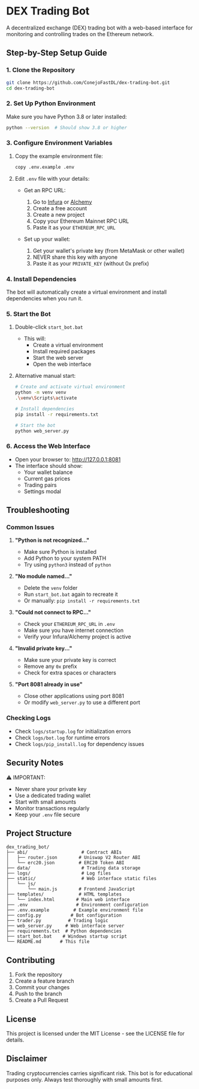 # DEX Trading Bot

A decentralized exchange (DEX) trading bot with a web-based interface for monitoring and controlling trades on the Ethereum network.

## Step-by-Step Setup Guide

### 1. Clone the Repository
```bash
git clone https://github.com/ConejoFastDL/dex-trading-bot.git
cd dex-trading-bot
```

### 2. Set Up Python Environment
Make sure you have Python 3.8 or later installed:
```bash
python --version  # Should show 3.8 or higher
```

### 3. Configure Environment Variables
1. Copy the example environment file:
   ```bash
   copy .env.example .env
   ```

2. Edit `.env` file with your details:
   - Get an RPC URL:
     1. Go to [Infura](https://infura.io/) or [Alchemy](https://www.alchemy.com/)
     2. Create a free account
     3. Create a new project
     4. Copy your Ethereum Mainnet RPC URL
     5. Paste it as your `ETHEREUM_RPC_URL`

   - Set up your wallet:
     1. Get your wallet's private key (from MetaMask or other wallet)
     2. NEVER share this key with anyone
     3. Paste it as your `PRIVATE_KEY` (without 0x prefix)

### 4. Install Dependencies
The bot will automatically create a virtual environment and install dependencies when you run it.

### 5. Start the Bot
1. Double-click `start_bot.bat`
   - This will:
     - Create a virtual environment
     - Install required packages
     - Start the web server
     - Open the web interface

2. Alternative manual start:
   ```bash
   # Create and activate virtual environment
   python -m venv venv
   .\venv\Scripts\activate

   # Install dependencies
   pip install -r requirements.txt

   # Start the bot
   python web_server.py
   ```

### 6. Access the Web Interface
- Open your browser to: http://127.0.0.1:8081
- The interface should show:
  - Your wallet balance
  - Current gas prices
  - Trading pairs
  - Settings modal

## Troubleshooting

### Common Issues

1. **"Python is not recognized..."**
   - Make sure Python is installed
   - Add Python to your system PATH
   - Try using `python3` instead of `python`

2. **"No module named..."**
   - Delete the `venv` folder
   - Run `start_bot.bat` again to recreate it
   - Or manually: `pip install -r requirements.txt`

3. **"Could not connect to RPC..."**
   - Check your `ETHEREUM_RPC_URL` in `.env`
   - Make sure you have internet connection
   - Verify your Infura/Alchemy project is active

4. **"Invalid private key..."**
   - Make sure your private key is correct
   - Remove any `0x` prefix
   - Check for extra spaces or characters

5. **"Port 8081 already in use"**
   - Close other applications using port 8081
   - Or modify `web_server.py` to use a different port

### Checking Logs
- Check `logs/startup.log` for initialization errors
- Check `logs/bot.log` for runtime errors
- Check `logs/pip_install.log` for dependency issues

## Security Notes

⚠️ IMPORTANT:
- Never share your private key
- Use a dedicated trading wallet
- Start with small amounts
- Monitor transactions regularly
- Keep your `.env` file secure

## Project Structure

```
dex_trading_bot/
├── abi/                    # Contract ABIs
│   ├── router.json        # Uniswap V2 Router ABI
│   └── erc20.json         # ERC20 Token ABI
├── data/                   # Trading data storage
├── logs/                   # Log files
├── static/                 # Web interface static files
│   └── js/
│       └── main.js        # Frontend JavaScript
├── templates/             # HTML templates
│   └── index.html        # Main web interface
├── .env                  # Environment configuration
├── .env.example         # Example environment file
├── config.py           # Bot configuration
├── trader.py          # Trading logic
├── web_server.py     # Web interface server
├── requirements.txt  # Python dependencies
├── start_bot.bat    # Windows startup script
└── README.md       # This file
```

## Contributing

1. Fork the repository
2. Create a feature branch
3. Commit your changes
4. Push to the branch
5. Create a Pull Request

## License

This project is licensed under the MIT License - see the LICENSE file for details.

## Disclaimer

Trading cryptocurrencies carries significant risk. This bot is for educational purposes only. Always test thoroughly with small amounts first.
